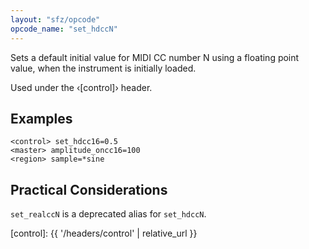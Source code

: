 ```yaml
---
layout: "sfz/opcode"
opcode_name: "set_hdccN"
---
```

Sets a default initial value for MIDI CC number N using a floating point value,
when the instrument is initially loaded.

Used under the ‹[control]› header.

## Examples

```
<control> set_hdcc16=0.5
<master> amplitude_oncc16=100
<region> sample=*sine
```

## Practical Considerations

`set_realccN` is a deprecated alias for `set_hdccN`.


[control]: {{ '/headers/control' | relative_url }}

